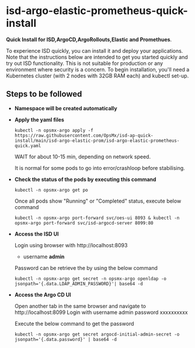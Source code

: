 # isd-argo-elastic-prometheus-quick-install 

**Quick Install for ISD,ArgoCD,ArgoRollouts,Elastic and Promethues**.

To experience ISD quickly, you can install it and deploy your applications. Note that the instructions below are intended to get you started quickly and try out ISD functionality. This is not suitable for production or any environment where security is a concern.
To begin installation, you'll need a Kubernetes cluster  (with 2 nodes with 32GB RAM each) and kubectl set-up.

## Steps to be followed

- **Namespace will be created automatically**

- **Apply the yaml files**

      kubectl -n opsmx-argo apply -f https://raw.githubusercontent.com/OpsMx/isd-ap-quick-install/main/isd-argo-elastic-prom/isd-argo-elastic-prometheus-quick.yaml

   WAIT for about 10-15 min, depending on network speed.
 
   It is normal for some pods to go into error/crashloop before stabilising.

 - **Check the status of the pods by executing this command**

       kubectl -n opsmx-argo get po

     Once all pods show "Running" or "Completed" status, execute below command
       
       kubectl -n opsmx-argo port-forward svc/oes-ui 8093 & kubectl -n opsmx-argo port-forward svc/isd-argocd-server 8099:80
      

 - **Access the ISD UI**
      
     Login using browser with http://localhost:8093
     
     - username **admin**

     Password can be retrieve the by using the below command
     
       kubectl -n opsmx-argo get secret -n opsmx-argo openldap -o jsonpath='{.data.LDAP_ADMIN_PASSWORD}'| base64 -d
       
 - **Access the Argo CD UI**

    Open another tab in the same browser and navigate to http://localhost:8099 Login with username admin password xxxxxxxxxx

    Execute the below command to get the password

       kubectl -n opsmx-argo get secret argocd-initial-admin-secret -o jsonpath='{.data.password}' | base64 -d       
